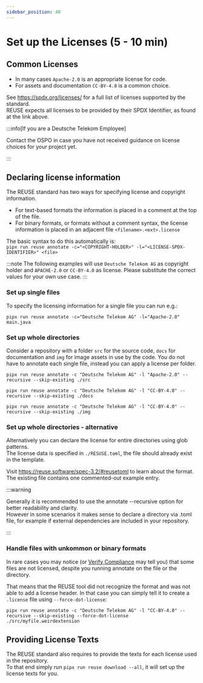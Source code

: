 ```yaml
---
sidebar_position: 40
---
```


# Set up the Licenses (5 - 10 min)

## Common Licenses

- In many cases `Apache-2.0` is an appropriate license for code.
- For assets and documentation `CC-BY-4.0` is a common choice.

See https://spdx.org/licenses/ for a full list of licenses supported by the standard.   
REUSE expects all licenses to be provided by their SPDX Identifier, as found at the link above.

:::info[If you are a Deutsche Telekom Employee]

Contact the OSPO in case you have not received guidance on license choices for your project yet.

:::

## Declaring license information 

The REUSE standard has two ways for specifying license and copyright information. 
- For text-based formats the information is placed in a comment at the top of the file. 
- For binary formats, or formats without a comment syntax, the license information is placed in an adjacent file `<filename>.<ext>.license`

The basic syntax to do this automatically is:   
`pipx run reuse annotate -c="<COPYRIGHT-HOLDER>" -l="<LICENSE-SPDX-IDENTIFIER>" <file>`

:::note
The following examples will use `Deutsche Telekom AG` as copyright holder and `APACHE-2.0` or `CC-BY-4.0` as license. Please substitute the correct values for your own use case.
::: 

### Set up single files

To specify the licensing information for a single file you can run e.g.:

`pipx run reuse annotate -c="Deutsche Telekom AG" -l="Apache-2.0" main.java`

### Set up whole directories

Consider a repository with a folder `src` for the source code, `docs` for documentation and `img` for image assets in use by the code. 
You do not have to annotate each single file, instead you can apply a license per folder.

`pipx run reuse annotate -c "Deutsche Telekom AG" -l "Apache-2.0" --recursive --skip-existing ./src`

`pipx run reuse annotate -c "Deutsche Telekom AG" -l "CC-BY-4.0" --recursive --skip-existing ./docs`

`pipx run reuse annotate -c "Deutsche Telekom AG" -l "CC-BY-4.0" --recursive --skip-existing ./img`

### Set up whole directories - alternative

Alternatively you can declare the license for entire directories using glob patterns.   
The license data is specified in `./RESUSE.toml`, the file should already exist in the template.

Visit https://reuse.software/spec-3.2/#reusetoml to learn about the format. The existing file contains one commented-out example entry.

:::warning

Generally it is recommended to use the annotate --recursive option for better readability and clarity.  
However in some scenarios it makes sense to declare a directory via .toml file, for example if external dependencies are included in your repository. 

:::

### Handle files with unkommon or binary formats

In rare cases you may notice (or [Verify Compliance](./verify-compliance.md) may tell you) that some files are not licensed, despite you running annotate on the file or the directory. 

That means that the REUSE tool did not recognize the format and was not able to add a license header. In that case you can simply tell it to create a `.license` file using `--force-dot-license`:

`pipx run reuse annotate -c "Deutsche Telekom AG" -l "CC-BY-4.0" --recursive --skip-existing --force-dot-license ./src/myfile.weirdextension`

## Providing License Texts

The REUSE standard also requires to provide the texts for each license used in the repository.   
To that end simply run `pipx run reuse download --all`, it will set up the license texts for you.
